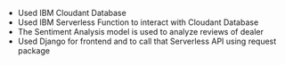 
- Used IBM Cloudant Database 
- Used IBM Serverless Function to interact with Cloudant Database
- The Sentiment Analysis model is used to analyze reviews of dealer
- Used Django for frontend and to call that Serverless API using request package
